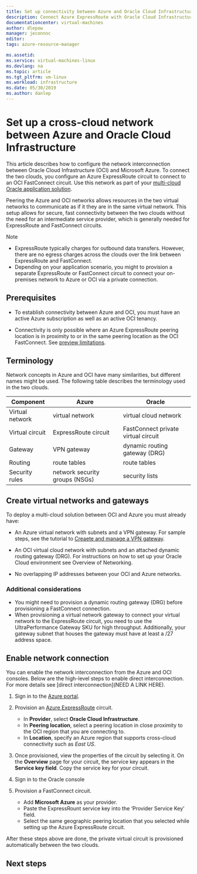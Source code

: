 ```yaml
---
title: Set up connectivity between Azure and Oracle Cloud Infrastructure | Microsoft Docs
description: Connect Azure ExpressRoute with Oracle Cloud Infrastructure (OCI) FastConnect to 
documentationcenter: virtual-machines
author: dlepow
manager: jeconnoc
editor: 
tags: azure-resource-manager

ms.assetid: 
ms.service: virtual-machines-linux
ms.devlang: na
ms.topic: article
ms.tgt_pltfrm: vm-linux
ms.workload: infrastructure
ms.date: 05/30/2019
ms.author: danlep
---
```


# Set up a cross-cloud network between Azure and Oracle Cloud Infrastructure  

This article describes how to configure the network interconnection between Oracle Cloud Infrastructure (OCI) and Microsoft Azure. To connect the two clouds, you configure an Azure ExpressRoute circuit to connect to an OCI FastConnect circuit. Use this network as part of your [multi-cloud Oracle application solution](oracle-oci-overview.md).
 
Peering the Azure and OCI networks allows resources in the two virtual networks to communicate as if it they are in the same virtual network. This setup allows for secure, fast connectivity between the two clouds without the need for an intermediate service provider, which is generally needed for ExpressRoute and FastConnect circuits.

> [!NOTE]
> * ExpressRoute typically charges for outbound data transfers. However, there are no egress charges across the clouds over the link between ExpressRoute and FastConnect.
> * Depending on your application scenario, you might to provision a separate ExpressRoute or FastConnect circuit to connect your on-premises network to Azure or OCI via a private connection. 

## Prerequisites

* To establish connectivity between Azure and OCI, you must have an active Azure subscription as well as an active OCI tenancy.

* Connectivity is only possible where an Azure ExpressRoute peering location is in proximity to or in the same peering location as the OCI FastConnect. See [preview limitations](oracle-oci-overview.md#preview-limitations).

## Terminology

Network concepts in Azure and OCI have many similarities, but different names might be used. The following table describes the terminology used in the two clouds.

| Component	| Azure	| Oracle |
|---|----|----|
| Virtual network |	virtual network | virtual cloud network |
| Virtual circuit | ExpressRoute circuit |FastConnect private virtual circuit |
| Gateway | VPN gateway	| dynamic routing gateway (DRG) |
Routing | route tables | route tables |
| Security rules | network security groups (NSGs) | security lists |

## Create virtual networks and gateways

To deploy a multi-cloud solution between OCI and Azure you must already have:

* An Azure virtual network with subnets and a VPN gateway. For sample steps, see the tutorial to [Creaete and manage a VPN gateway](../../../vpn-gateway/vpn-gateway-tutorial-create-gateway-powershell.md).
 
* An OCI virtual cloud network with subnets and an attached dynamic routing gateway (DRG). For instructions on how to set up your Oracle Cloud environment see Overview of Networking. 

* No overlapping IP addresses between your OCI and Azure networks. 

### Additional considerations

* You might need to provision a dynamic routing gateway (DRG) before provisioning a FastConnect connection. 
* When provisioning a virtual network gateway to connect your virtual network to the ExpressRoute circuit, you need to use the UltraPerformance Gateway SKU for high throughput. Additionally, your gateway subnet that houses the gateway must have at least a /27 address space.


## Enable network connection

You can enable the network interconnection from the Azure and OCI consoles. Below are the high-level steps to enable direct interconnection. For more details see [direct interconnection](NEED A LINK HERE).

1. Sign in to the [Azure portal](https://portal.azure.com).
1. Provision an [Azure ExpressRoute](../../../expressroute/expressroute-howto-circuit-portal-resource-manager.md) circuit. 

    * In **Provider**, select **Oracle Cloud Infrastructure**.
    *  In **Peering location**, select a peering location in close proximity to the OCI region that you are connecting to.
    * In **Location**, specify an Azure region that supports cross-cloud connectivity such as *East US*.
1. Once provisioned, view the properties of the circuit by selecting it. On the **Overview** page for your circuit, the service key appears in the **Service key field**. Copy the service key for your circuit.
1. Sign in to the Oracle console
1. Provision a FastConnect circuit. 
    * Add **Microsoft Azure** as your provider.
    * Paste the ExpressRount service key into the ‘Provider Service Key’ field. 
    * Select the same geographic peering location that you selected while setting up the Azure ExpressRoute circuit.

After these steps above are done, the private virtual circuit is provisioned automatically between the two clouds. 

 
 
	
	
	
	




## Next steps

